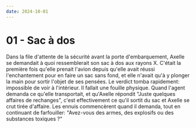 ```yaml
---
date: 2024-10-01
---
```

# 01 - Sac à dos

Dans la file d'attente de la sécurité avant la porte d'embarquement, Axelle se demandait
à quoi ressemblerait son sac à dos aux rayons X. C'était la première fois qu'elle
prenait l'avion depuis qu'elle avait réussi l'enchantement pour en faire un sac sans
fond, et elle n'avait qu'à y plonger la main pour sortir l'objet de ses pensées. Le
verdict tomba rapidement: impossible de voir à l'intérieur. Il fallait une fouille
physique. Quand l'agent demanda ce qu'elle transportait, et qu'Axelle répondit "Juste
quelques affaires de rechanges", c'est effectivement ce qu'il sortit du sac et Axelle se
crut tirée d'affaire. Les ennuis commencèrent quand il demanda, tout en continuant de
farfouiller: "Avez-vous des armes, des explosifs ou des substances toxiques ?"
